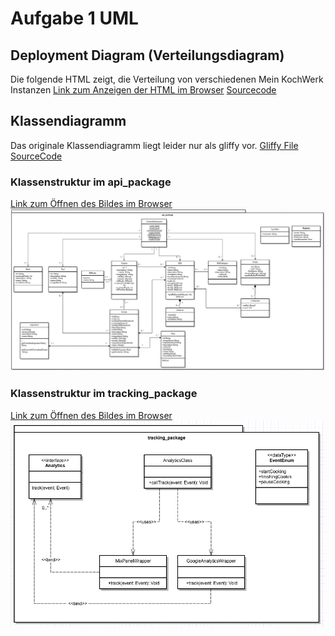 # Aufgabe 1  UML 

## Deployment Diagram (Verteilungsdiagram)
Die folgende HTML zeigt, die Verteilung von verschiedenen Mein KochWerk Instanzen
[Link zum Anzeigen der HTML im Browser](https://stirnraten.de/softwaretechnik/deployment_diagram.html)
[Sourcecode](deployment_diagram.html)

## Klassendiagramm 
Das originale Klassendiagramm liegt leider nur als gliffy vor.
[Gliffy File SourceCode](klassendiagramm.gliffy)

### Klassenstruktur im api_package
[Link zum Öffnen des Bildes im Browser](https://stirnraten.de/softwaretechnik/api_package.png)
![Api Package Image File](api_package.png "api_package")

### Klassenstruktur im tracking_package
[Link zum Öffnen des Bildes im Browser](https://stirnraten.de/softwaretechnik/tracking_package.png)
![alt text](tracking_package.png "tracking_package")
